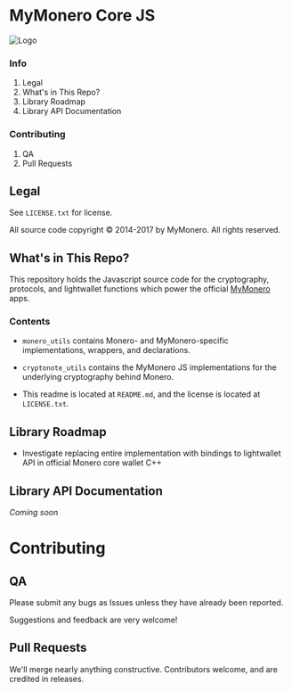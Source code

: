 # MyMonero Core JS

![Logo](https://raw.githubusercontent.com/mymonero/mymonero-app-js/master/docs/assets/icon_100.png "Logo")


### Info

1. Legal
2. What's in This Repo?
3. Library Roadmap
4. Library API Documentation

### Contributing

1. QA
2. Pull Requests


## Legal

See `LICENSE.txt` for license.

All source code copyright © 2014-2017 by MyMonero. All rights reserved.


## What's in This Repo?

This repository holds the Javascript source code for the cryptography, protocols, and lightwallet functions which power the official [MyMonero](https://www.mymonero.com) apps.

### Contents 

* `monero_utils` contains Monero- and MyMonero-specific implementations, wrappers, and declarations.

* `cryptonote_utils` contains the MyMonero JS implementations for the underlying cryptography behind Monero.

* This readme is located at `README.md`, and the license is located at `LICENSE.txt`.

## Library Roadmap

* Investigate replacing entire implementation with bindings to lightwallet API in official Monero core wallet C++

## Library API Documentation

*Coming soon*

# Contributing

## QA

Please submit any bugs as Issues unless they have already been reported.

Suggestions and feedback are very welcome!

## Pull Requests

We'll merge nearly anything constructive. Contributors welcome, and are credited in releases.